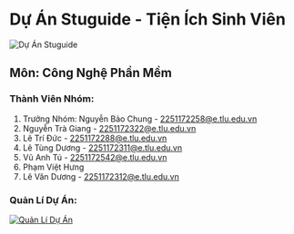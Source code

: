 # Dự Án Stuguide - Tiện Ích Sinh Viên
![Dự Án Stuguide](stuguide/social.png)
## Môn: Công Nghệ Phần Mềm

### Thành Viên Nhóm:
1. Trưởng Nhóm: Nguyễn Bảo Chung - [2251172258@e.tlu.edu.vn](mailto:2251172258@e.tlu.edu.vn)
2. Nguyễn Trà Giang - [2251172322@e.tlu.edu.vn](mailto:2251172322@e.tlu.edu.vn)
3. Lê Trí Đức - [2251172288@e.tlu.edu.vn](mailto:2251172288@e.tlu.edu.vn)
4. Lê Tùng Dương - [2251172311@e.tlu.edu.vn](mailto:2251172311@e.tlu.edu.vn)
5. Vũ Anh Tú - [2251172542@e.tlu.edu.vn](mailto:2251172542@e.tlu.edu.vn)
6. Phạm Việt Hưng
7. Lê Văn Dương - [2251172312@e.tlu.edu.vn](mailto:2251172312@e.tlu.edu.vn)

### Quản Lí Dự Án:
[![Quản Lí Dự Án](https://img.shields.io/badge/Quản%20Lí%20Dự%20Án-GitHub%20Projects-blue?logo=github)](https://github.com/users/letungduong24/projects/1)

